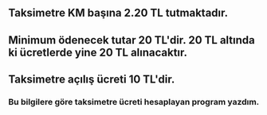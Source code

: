 
## Taksimetre KM başına 2.20 TL tutmaktadır.
## Minimum ödenecek tutar 20 TL'dir. 20 TL altında ki ücretlerde yine 20 TL alınacaktır.
## Taksimetre açılış ücreti 10 TL'dir.

### Bu bilgilere göre taksimetre ücreti hesaplayan program yazdım.
